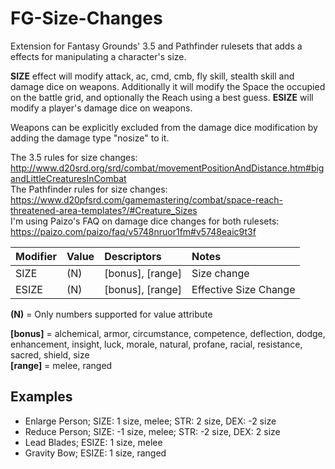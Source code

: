 # FG-Size-Changes
Extension for Fantasy Grounds'  3.5 and Pathfinder rulesets that adds a effects for manipulating a character's size.

**SIZE** effect will modify attack, ac, cmd, cmb, fly skill, stealth skill and damage dice on weapons. Additionally it will modify the Space the occupied on the battle grid, and optionally the Reach using a best guess.
**ESIZE** will modify a player's damage dice on weapons.

Weapons can be explicitly excluded from the damage dice modification by adding the damage type "nosize" to it.

The 3.5 rules for size changes: http://www.d20srd.org/srd/combat/movementPositionAndDistance.htm#bigandLittleCreaturesInCombat  
The Pathfinder rules for size changes: https://www.d20pfsrd.com/gamemastering/combat/space-reach-threatened-area-templates?/#Creature_Sizes  
I'm using Paizo's FAQ on damage dice changes for both rulesets: https://paizo.com/paizo/faq/v5748nruor1fm#v5748eaic9t3f

| Modifier | Value | Descriptors      | Notes                 |
| -------- |:------| :----------------|:----------------------|
| SIZE     | (N)   | [bonus], [range] | Size change           |
| ESIZE    | (N)   | [bonus], [range] | Effective Size Change |

**(N)** = Only numbers supported for value attribute

**[bonus]** = alchemical, armor, circumstance, competence, deflection, dodge, enhancement, insight, luck, morale, natural, profane, racial, resistance, sacred, shield, size  
**[range]** = melee, ranged

## Examples
- Enlarge Person; SIZE: 1 size, melee; STR: 2 size, DEX: -2 size
- Reduce Person; SIZE: -1 size, melee; STR: -2 size, DEX: 2 size
- Lead Blades; ESIZE: 1 size, melee
- Gravity Bow; ESIZE: 1 size, ranged